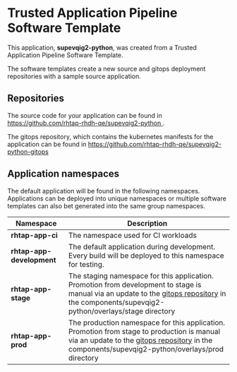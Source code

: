 # Trusted Application Pipeline Software Template

This application, **supevqig2-python**, was created from a Trusted Application Pipeline Software Template.

The software templates create a new source and gitops deployment repositories with a sample source application. 

## Repositories

The source code for your application can be found in [https://github.com/rhtap-rhdh-qe/supevqig2-python ](https://github.com/rhtap-rhdh-qe/supevqig2-python ).
 
The gitops repository, which contains the kubernetes manifests for the application can be found in 
[https://github.com/rhtap-rhdh-qe/supevqig2-python-gitops ](https://github.com/rhtap-rhdh-qe/supevqig2-python-gitops ) 

## Application namespaces 

The default application will be found in the following namespaces. Applications can be deployed into unique namespaces or multiple software templates can also bet generated into the same group namespaces.  

|  Namespace   |  Description   |  
| -------- | -------- |
| **rhtap-app-ci** | The namespace used for CI workloads |
| **rhtap-app-development** | The default application during development. Every build will be deployed to this namespace for testing. |
| **rhtap-app-stage** | The staging namespace for this application. Promotion from development to stage is manual via an update to the [gitops repository](https://github.com/rhtap-rhdh-qe/supevqig2-python-gitops ) in the components/supevqig2-python/overlays/stage directory |
| **rhtap-app-prod** | The production namespace for this application. Promotion from stage to production is manual via an update to the [gitops repository](https://github.com/rhtap-rhdh-qe/supevqig2-python-gitops ) in the components/supevqig2-python/overlays/prod directory |